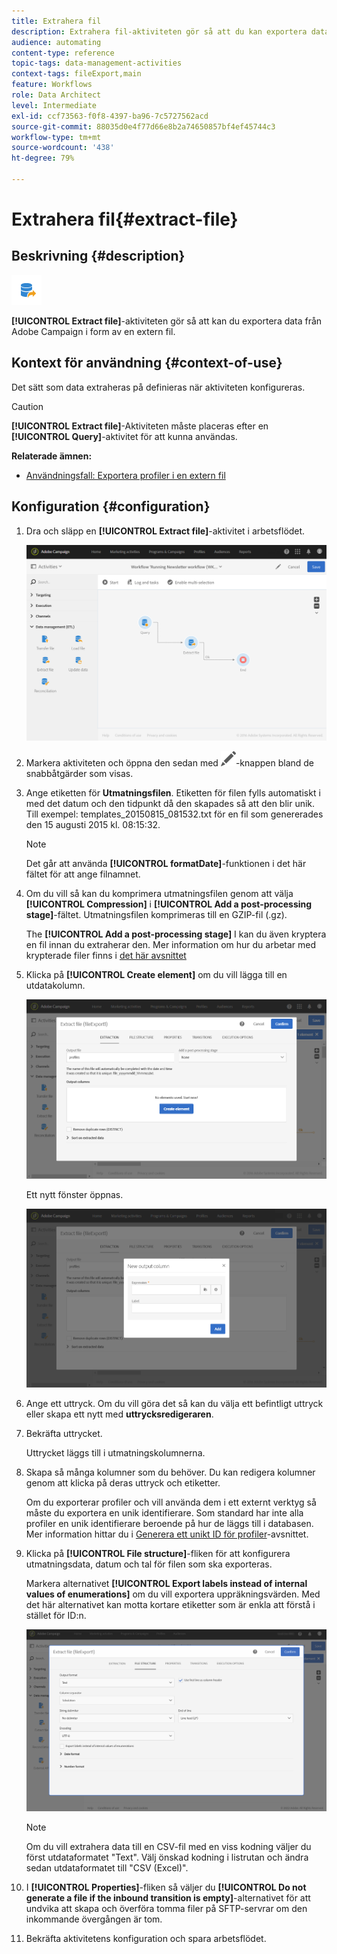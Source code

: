 ```yaml
---
title: Extrahera fil
description: Extrahera fil-aktiviteten gör så att du kan exportera data från Adobe Campaign i form av en extern fil.
audience: automating
content-type: reference
topic-tags: data-management-activities
context-tags: fileExport,main
feature: Workflows
role: Data Architect
level: Intermediate
exl-id: ccf73563-f0f8-4397-ba96-7c5727562acd
source-git-commit: 88035d0e4f77d66e8b2a74650857bf4ef45744c3
workflow-type: tm+mt
source-wordcount: '438'
ht-degree: 79%

---
```


# Extrahera fil{#extract-file}

## Beskrivning {#description}

![](assets/export.png)

**[!UICONTROL Extract file]**-aktiviteten gör så att kan du exportera data från Adobe Campaign i form av en extern fil.

## Kontext för användning {#context-of-use}

Det sätt som data extraheras på definieras när aktiviteten konfigureras.

>[!CAUTION]
>
>**[!UICONTROL Extract file]**-Aktiviteten måste placeras efter en **[!UICONTROL Query]**-aktivitet för att kunna användas.

**Relaterade ämnen:**

* [Användningsfall: Exportera profiler i en extern fil](../../automating/using/exporting-profiles-in-file.md)

## Konfiguration {#configuration}

1. Dra och släpp en **[!UICONTROL Extract file]**-aktivitet i arbetsflödet.

   ![](assets/wkf_data_export1.png)

1. Markera aktiviteten och öppna den sedan med ![](assets/edit_darkgrey-24px.png)-knappen bland de snabbåtgärder som visas.
1. Ange etiketten för **Utmatningsfilen**.    Etiketten för filen fylls automatiskt i med det datum och den tidpunkt då den skapades så att den blir unik.    Till exempel: templates_20150815_081532.txt för en fil som genererades den 15 augusti 2015 kl. 08:15:32.

   >[!NOTE]
   >
   >Det går att använda **[!UICONTROL formatDate]**-funktionen i det här fältet för att ange filnamnet.

1. Om du vill så kan du komprimera utmatningsfilen genom att välja **[!UICONTROL Compression]** i **[!UICONTROL Add a post-processing stage]**-fältet.    Utmatningsfilen komprimeras till en GZIP-fil (.gz).

   The **[!UICONTROL Add a post-processing stage]** I kan du även kryptera en fil innan du extraherar den. Mer information om hur du arbetar med krypterade filer finns i [det här avsnittet](../../automating/using/managing-encrypted-data.md)

1. Klicka på **[!UICONTROL Create element]** om du vill lägga till en utdatakolumn.

   ![](assets/wkf_data_export2.png)

   Ett nytt fönster öppnas.

   ![](assets/wkf_data_export3.png)

1. Ange ett uttryck.  Om du vill göra det så kan du välja ett befintligt uttryck eller skapa ett nytt med **uttrycksredigeraren**.
1. Bekräfta uttrycket.

   Uttrycket läggs till i utmatningskolumnerna.

1. Skapa så många kolumner som du behöver.  Du kan redigera kolumner genom att klicka på deras uttryck och etiketter.

   Om du exporterar profiler och vill använda dem i ett externt verktyg så måste du exportera en unik identifierare.  Som standard har inte alla profiler en unik identifierare beroende på hur de läggs till i databasen. Mer information hittar du i [Generera ett unikt ID för profiler](../../developing/using/configuring-the-resource-s-data-structure.md#generating-a-unique-id-for-profiles-and-custom-resources)-avsnittet.

1. Klicka på **[!UICONTROL File structure]**-fliken för att konfigurera utmatningsdata, datum och tal för filen som ska exporteras.

   Markera alternativet **[!UICONTROL Export labels instead of internal values of enumerations]** om du vill exportera uppräkningsvärden.  Med det här alternativet kan motta kortare etiketter som är enkla att förstå i stället för ID:n.

   ![](assets/extract-file-file-structure.png)

   >[!NOTE]
   >
   >Om du vill extrahera data till en CSV-fil med en viss kodning väljer du först utdataformatet &quot;Text&quot;. Välj önskad kodning i listrutan och ändra sedan utdataformatet till &quot;CSV (Excel)&quot;.

1. I **[!UICONTROL Properties]**-fliken så väljer du **[!UICONTROL Do not generate a file if the inbound transition is empty]**-alternativet för att undvika att skapa och överföra tomma filer på SFTP-servrar om den inkommande övergången är tom.
1. Bekräfta aktivitetens konfiguration och spara arbetsflödet.
